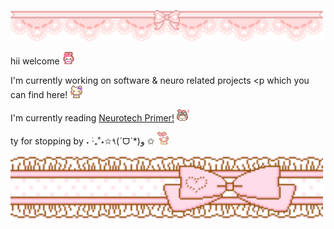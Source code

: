 <p align="left">
  <img src="./img/banner1.gif" width="500">
</p>

hii welcome <img src="./img/welcome.gif" width="20">

I'm currently working on software & neuro related projects <p
which you can find here! <img src="./img/nodnod.gif" width="20">
</p>
I'm currently reading <a href="https://www.goodreads.com/book/show/59784109-the-neurotech-primer">Neurotech Primer!</a> <img src="./img/yeahhh.webp" width="20">

ty for stopping by ˖ ࣪‧₊˚⋆✩٩(ˊᗜˋ*)و ✩ <img src="./img/bye.gif" width="20">

<p align="left">
  <img src="./img/bannerbottom.gif" width="500">
</p>

